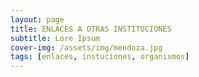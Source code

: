 ```yaml
---
layout: page
title: ENLACES A OTRAS INSTITUCIONES
subtitle: Lore Ipsum
cover-img: /assets/img/mendoza.jpg
tags: [enlaces, instuciones, organismos]
---
```

